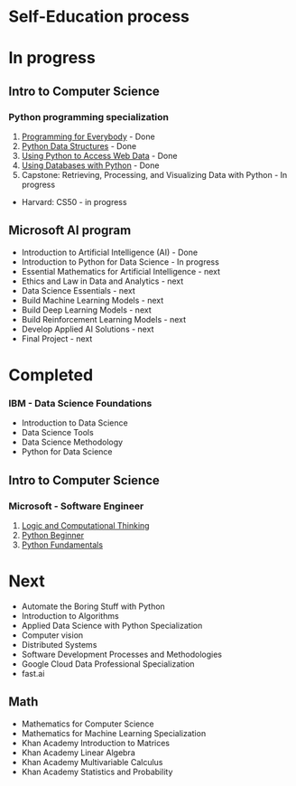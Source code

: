 # Self-Education process

# In progress

## Intro to Computer Science
### Python programming specialization
1. [Programming for Everybody](https://github.com/Refugee-Studio/Education/tree/master/University%20of%20Michigan/Python/1.%20Programming%20for%20Everybody) - Done
2. [Python Data Structures](https://github.com/Refugee-Studio/Education/tree/master/University%20of%20Michigan/Python/2.%20Python%20Data%20Structures) - Done
3. [Using Python to Access Web Data](https://github.com/Refugee-Studio/Education/tree/master/University%20of%20Michigan/Python/3.%20Using%20Python%20to%20Access%20Web%20Data) - Done
4. [Using Databases with Python](https://github.com/Refugee-Studio/Education/tree/master/University%20of%20Michigan/Python/4.%20Using%20Databases%20with%20Python) - Done
5. Capstone: Retrieving, Processing, and Visualizing Data with Python - In progress
- Harvard: CS50 - in progress

## Microsoft AI program
- Introduction to Artificial Intelligence (AI) - Done
- Introduction to Python for Data Science - In progress
- Essential Mathematics for Artificial Intelligence - next
- Ethics and Law in Data and Analytics - next
- Data Science Essentials - next
- Build Machine Learning Models - next
- Build Deep Learning Models - next
- Build Reinforcement Learning Models - next
- Develop Applied AI Solutions - next
- Final Project - next

# Completed

### IBM - Data Science Foundations
- Introduction to Data Science
- Data Science Tools
- Data Science Methodology
- Python for Data Science

## Intro to Computer Science
### Microsoft - Software Engineer
1. [Logic and Computational Thinking](https://github.com/Refugee-Studio/Education/tree/master/Microsoft/Software%20Engineer/0.%20Logic%20and%20Computational%20Thinking)
2. [Python Beginner](https://github.com/Refugee-Studio/Education/tree/master/Microsoft/Software%20Engineer/1.%20Python%20Beginner)
3. [Python Fundamentals](https://github.com/Refugee-Studio/Education/tree/master/Microsoft/Software%20Engineer/2.%20Python%20Fundamentals)

# Next
- Automate the Boring Stuff with Python
- Introduction to Algorithms
- Applied Data Science with Python Specialization
- Computer vision
- Distributed Systems
- Software Development Processes and Methodologies
- Google Cloud Data Professional Specialization
- fast.ai

## Math
- Mathematics for Computer Science
- Mathematics for Machine Learning Specialization
- Khan Academy Introduction to Matrices
- Khan Academy Linear Algebra
- Khan Academy Multivariable Calculus
- Khan Academy Statistics and Probability
